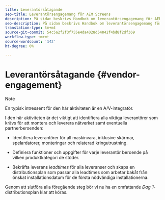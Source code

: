 ```yaml
---
title: Leverantörsåtagande
seo-title: Leverantörsengagemang för AEM Screens
description: På sidan beskrivs Handbok om leverantörsengagemang för AEM Screens Best Practices
seo-description: På sidan beskrivs Handbok om leverantörsengagemang för AEM Screens Best Practices
translation-type: tm+mt
source-git-commit: 54c5a2f2f3f755e4da4028d54042f4bd8f2df369
workflow-type: tm+mt
source-wordcount: '142'
ht-degree: 0%

---
```



# Leverantörsåtagande {#vendor-engagement}

>[!NOTE]
>En typisk intressent för den här aktiviteten är en A/V-integratör.

I den här aktiviteten är det viktigt att identifiera alla viktiga leverantörer som krävs för att montera och leverera nätverket samt eventuella partnerberoenden:

* Identifiera leverantörer för all maskinvara, inklusive skärmar, spelardatorer, monteringar och relaterad kringutrustning.

* Definiera funktioner och uppgifter för varje leverantör beroende på vilken produktkategori de stöder.

* Bekräfta leverans *leadtimes* för alla leveranser och skapa en distributionsplan som passar alla leadtimes som arbetar bakåt från önskat installationsdatum för de första nödvändiga installationerna.

Genom att slutföra alla föregående steg bör vi nu ha en omfattande *Dag 1*-distributionsplan klar att köras.
